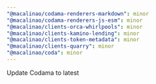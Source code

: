 ```yaml
---
"@macalinao/codama-renderers-markdown": minor
"@macalinao/codama-renderers-js-esm": minor
"@macalinao/clients-orca-whirlpools": minor
"@macalinao/clients-kamino-lending": minor
"@macalinao/clients-token-metadata": minor
"@macalinao/clients-quarry": minor
"@macalinao/coda": minor
---
```


Update Codama to latest
